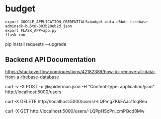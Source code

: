 # budget

```
export GOOGLE_APPLICATION_CREDENTIALS=budget-data-d6bdc-firebase-adminsdk-bu5t8-383b28eb2d.json
export FLASK_APP=app.py
flask run
```

pip install requests --upgrade

## Backend API Documentation

https://stackoverflow.com/questions/42182389/how-to-remove-all-data-from-a-firebase-database

curl -v -X POST -d @spiderman.json -H "Content-type: application/json" http://localhost:5000/users

curl -X DELETE http://localhost:5000/users/-LQPmgZKkEAJc1fcqBeu

curl -X GET http://localhost:5000/users/-LQPpHScPn_cmPQcd8Mw